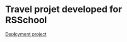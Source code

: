 # Travel projet developed for RSSchool
[Deployment project](https://rolling-scopes-school.github.io/zena7-JSFEPRESCHOOL2022Q2/travel/)